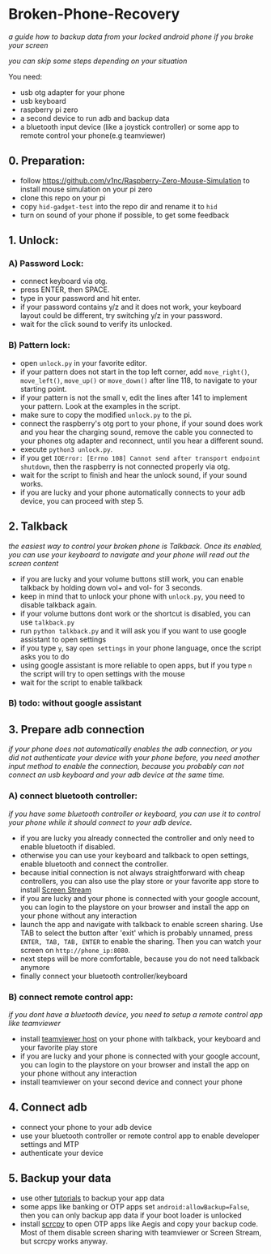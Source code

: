 # Broken-Phone-Recovery
_a guide how to backup data from your locked android phone if you broke your screen_

_you can skip some steps depending on your situation_ 


You need:
- usb otg adapter for your phone
- usb keyboard
- raspberry pi zero
- a second device to run adb and backup data
- a bluetooth input device (like a joystick controller) or some app to remote control your phone(e.g teamviewer)

## 0. Preparation:
- follow https://github.com/v1nc/Raspberry-Zero-Mouse-Simulation to install mouse simulation on your pi zero
- clone this repo on your pi
- copy `hid-gadget-test` into the repo dir and rename it to `hid`
- turn on sound of your phone if possible, to get some feedback

## 1. Unlock:
### A) Password Lock:
- connect keyboard via otg.
- press ENTER, then SPACE.
- type in your password and hit enter.
- if your password contains y/z and it does not work, your keyboard layout could be different, try switching y/z in your password.
- wait for the click sound to verify its unlocked.

### B) Pattern lock:
- open `unlock.py` in your favorite editor.
- if your pattern does not start in the top left corner, add `move_right()`, `move_left()`, `move_up()` or `move_down()` after line 118, to navigate to your starting point.
- if your pattern is not the small v, edit the lines after 141 to implement your pattern. Look at the examples in the script.
- make sure to copy the modified `unlock.py` to the pi.
- connect the raspberry's otg port to your phone, if your sound does work and you hear the charging sound, remove the cable you connected to your phones otg adapter and reconnect, until you hear a different sound.
- execute `python3 unlock.py`.
- if you get `IOError: [Errno 108] Cannot send after transport endpoint shutdown`, then the raspberry is not connected properly via otg.
- wait for the script to finish and hear the unlock sound, if your sound works.
- if you are lucky and your phone automatically connects to your adb device, you can proceed with step 5.

## 2. Talkback
_the easiest way to control your broken phone is Talkback. Once its enabled, you can use your keyboard to navigate and your phone will read out the screen content_
- if you are lucky and your volume buttons still work, you can enable talkback by holding down vol+ and vol- for 3 seconds.
- keep in mind that to unlock your phone with `unlock.py`, you need to disable talkback again.
- if your volume buttons dont work or the shortcut is disabled, you can use `talkback.py`
- run `python talkback.py` and it will ask you if you want to use google assistant to open settings
- if you type `y`, say `open settings` in your phone language, once the script asks you to do
- using google assistant is more reliable to open apps, but if you type `n` the script will try to open settings with the mouse
- wait for the script to enable talkback

### B) todo: without google assistant

##  3. Prepare adb connection
_if your phone does not automatically enables the adb connection, or you did not authenticate your device with your phone before, you need another input method to enable the connection, because you probably can not connect an usb keyboard and your adb device at the same time._

### A) connect bluetooth controller:
_if you have some bluetooth controller or keyboard, you can use it to control your phone while it should connect to your adb device._

- if you are lucky you already connected the controller and only need to enable bluetooth if disabled.
- otherwise you can use your keyboard and talkback to open settings, enable bluetooth and connect the controller.
- because initial connection is not always straightforward with cheap controllers, you can also use the play store or your favorite app store to install [Screen Stream](https://play.google.com/store/apps/details?id=info.dvkr.screenstream)
- if you are lucky and your phone is connected with your google account, you can login to the playstore on your browser and install the app on your phone without any interaction
- launch the app and navigate with talkback to enable screen sharing. Use TAB to select the button after 'exit' which is probably unnamed, press `ENTER, TAB, TAB, ENTER` to enable the sharing. Then you can watch your screen on `http://phone_ip:8080`.
- next steps will be more comfortable, because you do not need talkback anymore
- finally connect your bluetooth controller/keyboard

### B) connect remote control app:
_if you dont have a bluetooth device, you need to setup a remote control app like teamviewer_

- install [teamviewer host](https://play.google.com/store/apps/details?id=com.teamviewer.host.market) on your phone with talkback, your keyboard and your favorite play store
- if you are lucky and your phone is connected with your google account, you can login to the playstore on your browser and install the app on your phone without any interaction
- install teamviewer on your second device and connect your phone

## 4. Connect adb
- connect your phone to your adb device
- use your bluetooth controller or remote control app to enable developer settings and MTP
- authenticate your device 

## 5. Backup your data
- use other [tutorials](https://gist.github.com/AnatomicJC/e773dd55ae60ab0b2d6dd2351eb977c1) to backup your app data
- some apps like banking or OTP apps set `android:allowBackup=False`, then you can only backup app data if your boot loader is unlocked
- install [scrcpy](https://github.com/Genymobile/scrcpy) to open OTP apps like Aegis and copy your backup code. Most of them disable screen sharing with teamviewer or Screen Stream, but scrcpy works anyway.
